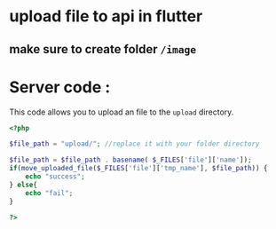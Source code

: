 # upload file to api in flutter
## make sure to create folder `/image` 


# Server code : 

This code allows you to upload an file to the `upload` directory.

```php
<?php

$file_path = "upload/"; //replace it with your folder directory

$file_path = $file_path . basename( $_FILES['file']['name']);
if(move_uploaded_file($_FILES['file']['tmp_name'], $file_path)) {
    echo "success";
} else{
    echo "fail";
}

?>

